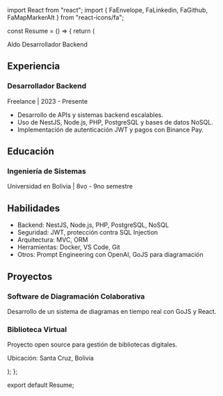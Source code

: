 import React from "react";
import { FaEnvelope, FaLinkedin, FaGithub, FaMapMarkerAlt } from "react-icons/fa";

const Resume = () => {
return (


Aldo
Desarrollador Backend
<section className="mt-6">
    <h2 className="text-xl font-semibold border-b pb-2">Experiencia</h2>
    <div className="mt-4">
      <h3 className="font-semibold">Desarrollador Backend</h3>
      <p className="text-gray-600">Freelance | 2023 - Presente</p>
      <ul className="list-disc list-inside text-gray-700">
        <li>Desarrollo de APIs y sistemas backend escalables.</li>
        <li>Uso de NestJS, Node.js, PHP, PostgreSQL y bases de datos NoSQL.</li>
        <li>Implementación de autenticación JWT y pagos con Binance Pay.</li>
      </ul>
    </div>
  </section>
  
  <section className="mt-6">
    <h2 className="text-xl font-semibold border-b pb-2">Educación</h2>
    <div className="mt-4">
      <h3 className="font-semibold">Ingeniería de Sistemas</h3>
      <p className="text-gray-600">Universidad en Bolivia | 8vo - 9no semestre</p>
    </div>
  </section>
  
  <section className="mt-6">
    <h2 className="text-xl font-semibold border-b pb-2">Habilidades</h2>
    <ul className="list-disc list-inside text-gray-700">
      <li>Backend: NestJS, Node.js, PHP, PostgreSQL, NoSQL</li>
      <li>Seguridad: JWT, protección contra SQL Injection</li>
      <li>Arquitectura: MVC, ORM</li>
      <li>Herramientas: Docker, VS Code, Git</li>
      <li>Otros: Prompt Engineering con OpenAI, GoJS para diagramación</li>
    </ul>
  </section>
  
  <section className="mt-6">
    <h2 className="text-xl font-semibold border-b pb-2">Proyectos</h2>
    <div className="mt-4">
      <h3 className="font-semibold">Software de Diagramación Colaborativa</h3>
      <p className="text-gray-600">Desarrollo de un sistema de diagramas en tiempo real con GoJS y React.</p>
    </div>
    <div className="mt-4">
      <h3 className="font-semibold">Biblioteca Virtual</h3>
      <p className="text-gray-600">Proyecto open source para gestión de bibliotecas digitales.</p>
    </div>
  </section>
  
  <footer className="text-center mt-6 text-gray-500 text-sm">
    <p>Ubicación: Santa Cruz, Bolivia</p>
  </footer>
</div>
);
};

export default Resume;

<!--
**aldaxho/aldaxho** is a ✨ _special_ ✨ repository because its `README.md` (this file) appears on your GitHub profile.

Here are some ideas to get you started:

- 🔭 I’m currently working on ...
- 🌱 I’m currently learning ...
- 👯 I’m looking to collaborate on ...
- 🤔 I’m looking for help with ...
- 💬 Ask me about ...
- 📫 How to reach me: ...
- 😄 Pronouns: ...
- ⚡ Fun fact: ...
-->
